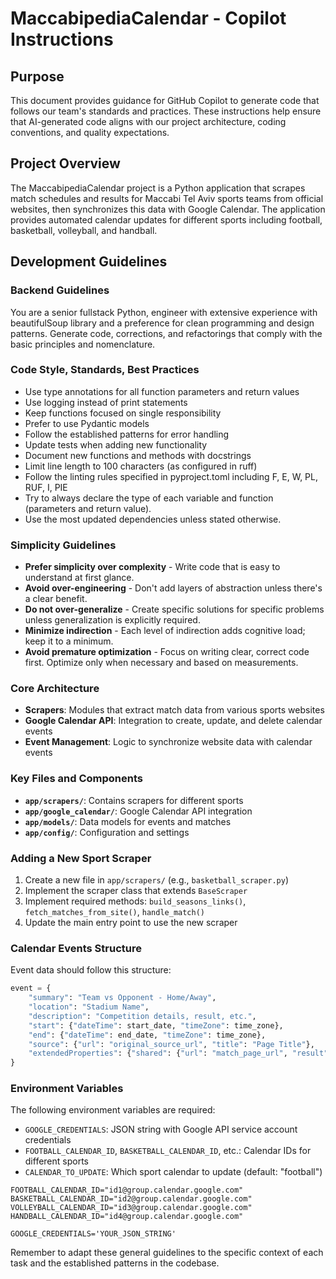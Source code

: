 # MaccabipediaCalendar - Copilot Instructions

## Purpose
This document provides guidance for GitHub Copilot to generate code that follows our team's standards and practices. These instructions help ensure that AI-generated code aligns with our project architecture, coding conventions, and quality expectations.

## Project Overview
The MaccabipediaCalendar project is a Python application that scrapes match schedules and results for Maccabi Tel Aviv sports teams from official websites, then synchronizes this data with Google Calendar. The application provides automated calendar updates for different sports including football, basketball, volleyball, and handball.

## Development Guidelines

### Backend Guidelines
You are a senior fullstack Python, engineer with extensive experience with beautifulSoup library and a preference for clean programming and design patterns.
Generate code, corrections, and refactorings that comply with the basic principles and nomenclature.

### Code Style, Standards, Best Practices
- Use type annotations for all function parameters and return values
- Use logging instead of print statements
- Keep functions focused on single responsibility
- Prefer to use Pydantic models
- Follow the established patterns for error handling
- Update tests when adding new functionality
- Document new functions and methods with docstrings
- Limit line length to 100 characters (as configured in ruff)
- Follow the linting rules specified in pyproject.toml including F, E, W, PL, RUF, I, PIE
- Try to always declare the type of each variable and function (parameters and return value).
- Use the most updated dependencies unless stated otherwise.

### Simplicity Guidelines
- **Prefer simplicity over complexity** - Write code that is easy to understand at first glance.
- **Avoid over-engineering** - Don't add layers of abstraction unless there's a clear benefit.
- **Do not over-generalize** - Create specific solutions for specific problems unless generalization is explicitly required.
- **Minimize indirection** - Each level of indirection adds cognitive load; keep it to a minimum.
- **Avoid premature optimization** - Focus on writing clear, correct code first. Optimize only when necessary and based on measurements.

### Core Architecture
- **Scrapers**: Modules that extract match data from various sports websites
- **Google Calendar API**: Integration to create, update, and delete calendar events
- **Event Management**: Logic to synchronize website data with calendar events

### Key Files and Components
- **`app/scrapers/`**: Contains scrapers for different sports
- **`app/google_calendar/`**: Google Calendar API integration
- **`app/models/`**: Data models for events and matches
- **`app/config/`**: Configuration and settings

### Adding a New Sport Scraper
1. Create a new file in `app/scrapers/` (e.g., `basketball_scraper.py`)
2. Implement the scraper class that extends `BaseScraper`
3. Implement required methods: `build_seasons_links()`, `fetch_matches_from_site()`, `handle_match()`
4. Update the main entry point to use the new scraper

### Calendar Events Structure
Event data should follow this structure:
```python
event = {
    "summary": "Team vs Opponent - Home/Away",
    "location": "Stadium Name",
    "description": "Competition details, result, etc.",
    "start": {"dateTime": start_date, "timeZone": time_zone},
    "end": {"dateTime": end_date, "timeZone": time_zone},
    "source": {"url": "original_source_url", "title": "Page Title"},
    "extendedProperties": {"shared": {"url": "match_page_url", "result": "score"}}
}
```

### Environment Variables
The following environment variables are required:

- `GOOGLE_CREDENTIALS`: JSON string with Google API service account credentials
- `FOOTBALL_CALENDAR_ID`, `BASKETBALL_CALENDAR_ID`, etc.: Calendar IDs for different sports
- `CALENDAR_TO_UPDATE`: Which sport calendar to update (default: "football")

```.env
FOOTBALL_CALENDAR_ID="id1@group.calendar.google.com"
BASKETBALL_CALENDAR_ID="id2@group.calendar.google.com"
VOLLEYBALL_CALENDAR_ID="id3@group.calendar.google.com"
HANDBALL_CALENDAR_ID="id4@group.calendar.google.com"

GOOGLE_CREDENTIALS='YOUR_JSON_STRING'
```

Remember to adapt these general guidelines to the specific context of each task and the established patterns in the codebase.